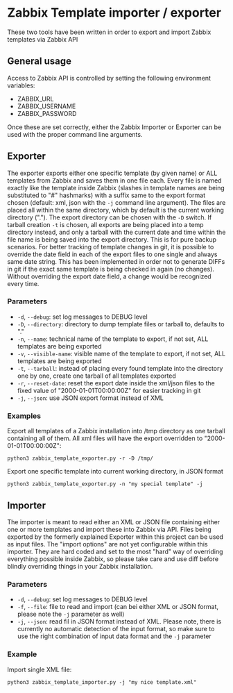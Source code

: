# Zabbix Template importer / exporter

These two tools have been written in order to export and import Zabbix templates via Zabbix API

## General usage
Access to Zabbix API is controlled by setting the following environment variables:
* ZABBIX_URL
* ZABBIX_USERNAME
* ZABBIX_PASSWORD

Once these are set correctly, either the Zabbix Importer or Exporter can be used with the proper command line arguments.

## Exporter
The exporter exports either one specific template (by given name) or ALL templates from Zabbix and saves them in one file each. Every file is named exactly like the template inside Zabbix (slashes in template names are being substituted to "#" hashmarks) with a suffix same to the export format chosen (default: xml, json with the `-j` command line argument). The files are placed all within the same directory, which by default is the current working directory ("."). The export directory can be chosen with the `-D` switch. If tarball creation `-t` is chosen, all exports are being placed into a temp directory instead, and only a tarball with the current date and time within the file name is being saved into the export directory. This is for pure backup scenarios.
For better tracking of template changes in git, it is possible to override the date field in each of the export files to one single and always same date string. This has been implemented in order not to generate DIFFs in git if the exact same template is being checked in again (no changes). Without overriding the export date field, a change would be recognized every time.

### Parameters
* `-d`, `--debug`: set log messages to DEBUG level
* `-D`, `--directory`: directory to dump template files or tarball to, defaults to "."
* `-n`, `--name`: technical name of the template to export, if not set, ALL templates are being exported
* `-v`, `--visible-name`: visible name of the template to export, if not set, ALL templates are being exported
* `-t`, `--tarball`: instead of placing every found template into the directory one by one, create one tarball of all templates exported
* `-r`, `--reset-date`: reset the export date inside the xml/json files to the fixed value of "2000-01-01T00:00:00Z" for easier tracking in git
* `-j`, `--json`: use JSON export format instead of XML

### Examples
Export all templates of a Zabbix installation into /tmp directory as one tarball containing all of them. All xml files will have the export overridden to "2000-01-01T00:00:00Z":
```
python3 zabbix_template_exporter.py -r -D /tmp/
```

Export one specific template into current working directory, in JSON format
```
python3 zabbix_template_exporter.py -n "my special template" -j
```


## Importer
The importer is meant to read either an XML or JSON file containing either one or more templates and import these into Zabbix via API. Files being exported by the formerly explained Exporter within this project can be used as input files.
The "import options" are not yet configurable within this importer. They are hard coded and set to the most "hard" way of overriding everything possible inside Zabbix, so please take care and use diff before blindly overriding things in your Zabbix installation.

### Parameters
* `-d`, `--debug`: set log messages to DEBUG level
* `-f`, `--file`: file to read and import (can bei either XML or JSON format, please note the `-j` parameter as well)
* `-j`, `--json`: read fil in JSON format instead of XML. Please note, there is currently no automatic detection of the input format, so make sure to use the right combination of input data format and the `-j` parameter

### Example
Import single XML file:
```
python3 zabbix_template_importer.py -j "my nice template.xml"
```